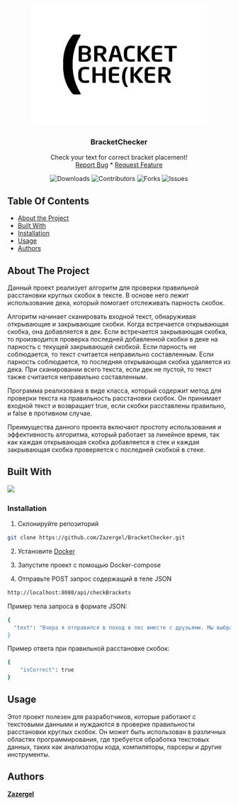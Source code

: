 <br/>
<p align="center">
  <a href="https://github.com/Zazergel/BracketChecker">
    <img src="https://raw.githubusercontent.com/Zazergel/BracketChecker/main/logo_bc.png" alt="Logo" width="400" height="270">
  </a>
  <h3 align="center">BracketChecker</h3>
  <p align="center">
    Check your text for correct bracket placement!
    <br/>
    <a href="https://github.com/Zazergel/BracketChecker/issues">Report Bug</a> *
    <a href="https://github.com/Zazergel/BracketChecker/issues">Request Feature</a>
  </p>
</p>
<div class="header" markdown="1" align="center">

  ![Downloads](https://img.shields.io/github/downloads/Zazergel/BracketChecker/total) ![Contributors](https://img.shields.io/github/contributors/Zazergel/BracketChecker?color=dark-green) ![Forks](https://img.shields.io/github/forks/Zazergel/BracketChecker?style=social) ![Issues](https://img.shields.io/github/issues/Zazergel/BracketChecker) 
</div>


## Table Of Contents

* [About the Project](#about-the-project)
* [Built With](#built-with)
* [Installation](#installation)
* [Usage](#usage)
* [Authors](#authors)

## About The Project

Данный проект реализует алгоритм для проверки правильной расстановки круглых скобок в тексте. В основе него лежит использование дека, который помогает отслеживать парность скобок.

Алгоритм начинает сканировать входной текст, обнаруживая открывающие и закрывающие скобки. Когда встречается открывающая скобка, она добавляется в дек. Если встречается закрывающая скобка, то производится проверка последней добавленной скобки в деке на парность с текущей закрывающей скобкой. Если парность не соблюдается, то текст считается неправильно составленным. Если парность соблюдается, то последняя открывающая скобка удаляется из дека. При сканировании всего текста, если дек не пустой, то текст также считается неправильно составленным.

Программа реализована в виде класса, который содержит метод для проверки текста на правильность расстановки скобок. Он принимает входной текст и возвращает true, если скобки расставлены правильно, и false в противном случае.

Преимущества данного проекта включают простоту использования и эффективность алгоритма, который работает за линейное время, так как каждая открывающая скобка добавляется в стек и каждая закрывающая скобка проверяется с последней скобкой в стеке.


## Built With
<p align="left">
    <img src="https://skillicons.dev/icons?i=java,maven,spring,docker" />
</p>

### Installation

1. Склонируйте репозиторий

```sh
git clone https://github.com/Zazergel/BracketChecker.git
```

2. Установите [Docker](https://www.docker.com/products/docker-desktop/)

3. Запустите проект с помощью Docker-compose

4. Отправьте POST запрос содержащий в теле JSON 
```sh
http://localhost:8080/api/checkBrackets
```
Пример тела запроса в формате JSON:
```sh
{
  "text": "Вчера я отправился в поход в лес вместе с друзьями. Мы выбрали маршрут, который проходил через горные потоки и поля (для разнообразия). В начале пути погода была отличной, солнце светило ярко, и птицы радостно пели. Однако, когда мы подошли ближе к вершине горы, небо стало покрываться облаками, (как будто природа готовила нам небольшой сюрприз). 
}
```
Пример ответа при правильной расстановке скобок:
```sh
{
    "isCorrect": true
}
```

## Usage

Этот проект полезен для разработчиков, которые работают с текстовыми данными и нуждаются в проверке правильности расстановки круглых скобок. Он может быть использован в различных областях программирования, где требуется обработка текстовых данных, таких как анализаторы кода, компиляторы, парсеры и другие инструменты.

## Authors

 **[Zazergel](https://github.com/Zazergel/)**

